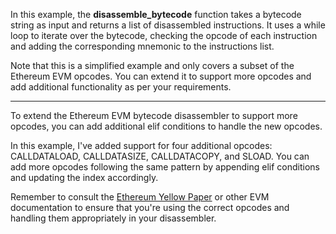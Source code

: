 In this example, the **disassemble_bytecode** function takes a bytecode string as input and returns a list of disassembled instructions. It uses a while loop to iterate over the bytecode, checking the opcode of each instruction and adding the corresponding mnemonic to the instructions list.

Note that this is a simplified example and only covers a subset of the Ethereum EVM opcodes. You can extend it to support more opcodes and add additional functionality as per your requirements.

---------------------

To extend the Ethereum EVM bytecode disassembler to support more opcodes, you can add additional elif conditions to handle the new opcodes.

In this example, I've added support for four additional opcodes: CALLDATALOAD, CALLDATASIZE, CALLDATACOPY, and SLOAD. You can add more opcodes following the same pattern by appending elif conditions and updating the index accordingly.

Remember to consult the <a href="https://github.com/ethereum/yellowpaper" rel="nofollow">Ethereum Yellow Paper</a> or other EVM documentation to ensure that you're using the correct opcodes and handling them appropriately in your disassembler.
